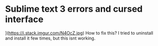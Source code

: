 
# Sublime text 3 errors and cursed interface

](https://i.stack.imgur.com/N4OcZ.jpg)
How to fix this?
I tried to uninstall and install it few times, but this isnt working.

        